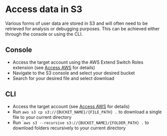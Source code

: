 # Access data in S3

Various forms of user data are stored in S3 and will often need to be retrieved for analysis or debugging purposes. This can be achieved either through the console or using the CLI.

## Console

- Access the target account using the AWS Extend Switch Roles extension (see [Access AWS](../how-to/access-aws.md) for details)
- Navigate to the S3 console and select your desired bucket
- Search for your desired file and select download

## CLI

- Access the target account (see [Access AWS](../how-to/access-aws.md) for details)
- Run `aws s3 cp s3://{BUCKET_NAME}/{FILE_PATH} .` to download a single file to your current directory
- Run \``aws s3 --recursive s3://{BUCKET_NAME}/{FOLDER_PATH} .` to download folders recursively to your current directory

